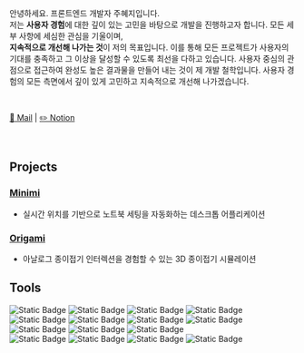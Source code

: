 안녕하세요. 프론트엔드 개발자 주혜지입니다. <br/>
저는 **사용자 경험**에 대한 깊이 있는 고민을 바탕으로 개발을 진행하고자 합니다. 모든 세부 사항에 세심한 관심을 기울이며,  
**지속적으로 개선해 나가는 것**이 저의 목표입니다. 이를 통해 모든 프로젝트가 사용자의 기대를 충족하고 그 이상을 달성할 수 있도록 최선을 다하고 있습니다.
사용자 중심의 관점으로 접근하여 완성도 높은 결과물을 만들어 내는 것이 제 개발 철학입니다. 사용자 경험의 모든 측면에서 깊이 있게 고민하고 지속적으로 개선해 나가겠습니다.

</br>

[📧 Mail](mailto:rosyjoo1999@gmail.com) | [✏️ Notion](https://hollow-mouth-d0c.notion.site/f1741eb1a24748a09fd61c5b6f0f1f23?pvs=74)

</br>

## Projects
### [Minimi](https://github.com/Joohyeji/Minimi)
- 실시간 위치를 기반으로 노트북 세팅을 자동화하는 데스크톱 어플리케이션

### [Origami](https://github.com/Origami-5M/Origami)
- 아날로그 종이접기 인터렉션을 경험할 수 있는 3D 종이접기 시뮬레이션

## Tools
<div>
  <img alt="Static Badge" src="https://img.shields.io/badge/Javascript-%23F7DF1E?style=flat-square&logo=javascript&logoColor=black">
<img alt="Static Badge" src="https://img.shields.io/badge/React-%2361DAFB?style=flat-square&logo=react&logoColor=black">
<img alt="Static Badge" src="https://img.shields.io/badge/Redux-%23764ABC?style=flat-square&logo=redux&logoColor=white">
<img alt="Static Badge" src="https://img.shields.io/badge/Zustand-%23532A21?style=flat-square&logo=react&logoColor=white">
<br/>
<img alt="Static Badge" src="https://img.shields.io/badge/Electron-%2347848F?style=flat-square&logo=Electron&logoColor=white">
<img alt="Static Badge" src="https://img.shields.io/badge/Three.js-%23000000?style=flat-square&logo=threedotjs&logoColor=white">
<img alt="Static Badge" src="https://img.shields.io/badge/Node.js-%235FA04E?style=flat-square&logo=nodedotjs&logoColor=white">
<img alt="Static Badge" src="https://img.shields.io/badge/Firebase-%23DD2C00?style=flat-square&logo=firebase&logoColor=white">
<br/>
<img alt="Static Badge" src="https://img.shields.io/badge/Tailwind%20CSS-%2306B6D4?style=flat-square&logo=tailwindcss&logoColor=white">
<img alt="Static Badge" src="https://img.shields.io/badge/Sass-%23CC6699?style=flat-square&logo=sass&logoColor=white">
<img alt="Static Badge" src="https://img.shields.io/badge/Netlify-%23000000?style=flat-square&logo=netlify&logoColor=%3Cimg%20alt%3D%22Static%20Badge%22%20src%3D%22https%3A%2F%2Fimg.shields.io%2Fbadge%2FNetlify-%252300C7B7%3Fstyle%3Dflat-square%26logo%3Dnetlify%26logoColor%3Dwhite%22%3E">
<br/>
  <img alt="Static Badge" src="https://img.shields.io/badge/MySQL-%234479A1?style=flat-square&logo=mysql&logoColor=white">
<img alt="Static Badge" src="https://img.shields.io/badge/Linux-%23FCC624?style=flat-square&logo=linux&logoColor=black">
<img alt="Static Badge" src="https://img.shields.io/badge/Vite-%23646CFF?style=flat-square&logo=vitess&logoColor=white">
<img alt="Static Badge" src="https://img.shields.io/badge/Vitest-%236E9F18?style=flat-square&logo=vitess&logoColor=white">


</div>
